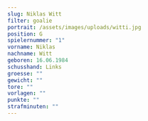 ```yaml
---
slug: Niklas Witt
filter: goalie
portrait: /assets/images/uploads/witti.jpg
position: G
spielernummer: "1"
vorname: Niklas
nachname: Witt
geboren: 16.06.1984
schusshand: Links
groesse: ""
gewicht: ""
tore: ""
vorlagen: ""
punkte: ""
strafminuten: ""
---
```

